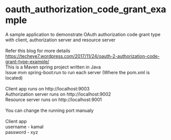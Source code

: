 # oauth_authorization_code_grant_example<br/>
A sample application to demonstrate OAuth authorization code grant type with client, authorization server and resource server<br/>
<br/>
Refer this blog for more details<br/>
https://techeye7.wordpress.com/2017/11/24/oauth-2-authorization-code-grant-type-example/
<br/>
This is a Maven spring project written in Java<br/>
Issue mvn spring-boot:run to run each server (Where the pom.xml is located)<br/>
<br/>
Client app runs on http://localhost:9003<br/>
Authorization server runs on http://localhost:9002<br/>
Resource server runs on http://localhost:9001<br/>
<br/>
You can change the running port manualy <br/>
<br/>
Client app <br/>
username - kamal <br/>
password - xyz <br/>
<br/>

